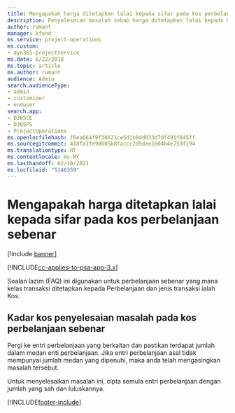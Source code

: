 ```yaml
---
title: Mengapakah harga ditetapkan lalai kepada sifar pada kos perbelanjaan sebenar?
description: Penyelesaian masalah sebab harga ditetapkan lalai kepada 0 pada kos perbelanjaan sebenar.
author: rumant
manager: kfend
ms.service: project-operations
ms.custom:
- dyn365-projectservice
ms.date: 8/22/2018
ms.topic: article
ms.author: rumant
audience: Admin
search.audienceType:
- admin
- customizer
- enduser
search.app:
- D365CE
- D365PS
- ProjectOperations
ms.openlocfilehash: f6ea664f9f38621ce5d1b0dd033d7df491f845ff
ms.sourcegitcommit: 418fa1fe9d605b8faccc2d5dee1b04b4e753f194
ms.translationtype: HT
ms.contentlocale: ms-MY
ms.lasthandoff: 02/10/2021
ms.locfileid: "5146359"
---
```

# <a name="why-is-the-price-defaulting-to-zero-on-expense-cost-actuals"></a>Mengapakah harga ditetapkan lalai kepada sifar pada kos perbelanjaan sebenar

[!include [banner](../includes/psa-now-project-operations.md)]

[!INCLUDE[cc-applies-to-psa-app-3.x](../includes/cc-applies-to-psa-app-3x.md)]

Soalan lazim (FAQ) ini digunakan untuk perbelanjaan sebenar yang mana kelas transaksi ditetapkan kepada Perbelanjaan dan jenis transaksi ialah Kos.

## <a name="troubleshooting-cost-rates-on-expense-cost-actuals"></a>Kadar kos penyelesaian masalah pada kos perbelanjaan sebenar

Pergi ke entri perbelanjaan yang berkaitan dan pastikan terdapat jumlah dalam medan enti perbelanjaan. Jika entri perbelanjaan asal tidak mempunyai jumlah medan yang dipenuhi, maka anda telah mengasingkan masalah tersebut.
 
Untuk menyelesaikan masalah ini, cipta semula entri perbelanjaan dengan jumlah yang sah dan luluskannya.


[!INCLUDE[footer-include](../includes/footer-banner.md)]
